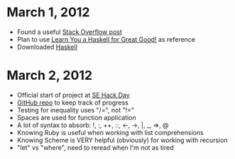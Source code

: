 March 1, 2012
=============
- Found a useful [Stack Overflow post](http://stackoverflow.com/questions/1012573/how-to-learn-haskell)
- Plan to use [Learn You a Haskell for Great Good!](http://learnyouahaskell.com/) as reference
- Downloaded [Haskell](http://hackage.haskell.org/platform/)

March 2, 2012
=============
- Official start of project at [SE Hack Day](http://sehackday.com/)
- [GitHub repo](https://github.com/mhyee/learning-haskell) to keep track of progress
- Testing for inequality uses "/=", not "!="
- Spaces are used for function application
- A lot of syntax to absorb: !, :, ++, ::, <-, ->, |, _, =>, @
- Knowing Ruby is useful when working with list comprehensions
- Knowing Scheme is VERY helpful (obviously) for working with recursion
- "let" vs "where", need to reread when I'm not as tired
